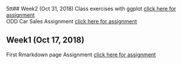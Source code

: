 5tt## Week2 (Oct 31, 2018)
Class exercises with ggplot [click here for assignment](https://mef-bda503.github.io/pj18-TarikOzcelik81/EGM_Assignment.html)  
ODD Car Sales Assignment [click here for assignment](https://mef-bda503.github.io/pj18-TarikOzcelik81/ODD_Sales_Assignment.html)

## Week1 (Oct 17, 2018)
First Rmarkdown page Assignment [click here for assignment](https://mef-bda503.github.io/pj18-TarikOzcelik81/Assignment_week1.html)
